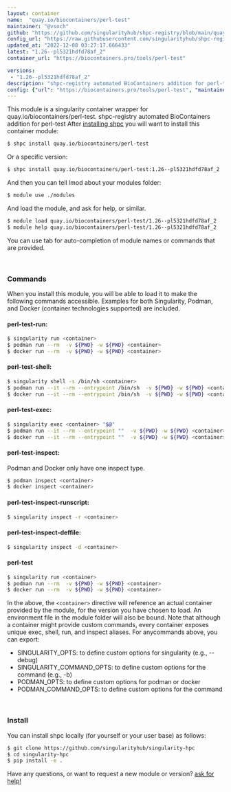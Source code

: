 ```yaml
---
layout: container
name:  "quay.io/biocontainers/perl-test"
maintainer: "@vsoch"
github: "https://github.com/singularityhub/shpc-registry/blob/main/quay.io/biocontainers/perl-test/container.yaml"
config_url: "https://raw.githubusercontent.com/singularityhub/shpc-registry/main/quay.io/biocontainers/perl-test/container.yaml"
updated_at: "2022-12-08 03:27:17.666433"
latest: "1.26--pl5321hdfd78af_2"
container_url: "https://biocontainers.pro/tools/perl-test"

versions:
 - "1.26--pl5321hdfd78af_2"
description: "shpc-registry automated BioContainers addition for perl-test"
config: {"url": "https://biocontainers.pro/tools/perl-test", "maintainer": "@vsoch", "description": "shpc-registry automated BioContainers addition for perl-test", "latest": {"1.26--pl5321hdfd78af_2": "sha256:6aa772c2841984335102270a88ef349b43fdf1347ce95d2c5ab3937afd788ae2"}, "tags": {"1.26--pl5321hdfd78af_2": "sha256:6aa772c2841984335102270a88ef349b43fdf1347ce95d2c5ab3937afd788ae2"}, "docker": "quay.io/biocontainers/perl-test"}
---
```


This module is a singularity container wrapper for quay.io/biocontainers/perl-test.
shpc-registry automated BioContainers addition for perl-test
After [installing shpc](#install) you will want to install this container module:


```bash
$ shpc install quay.io/biocontainers/perl-test
```

Or a specific version:

```bash
$ shpc install quay.io/biocontainers/perl-test:1.26--pl5321hdfd78af_2
```

And then you can tell lmod about your modules folder:

```bash
$ module use ./modules
```

And load the module, and ask for help, or similar.

```bash
$ module load quay.io/biocontainers/perl-test/1.26--pl5321hdfd78af_2
$ module help quay.io/biocontainers/perl-test/1.26--pl5321hdfd78af_2
```

You can use tab for auto-completion of module names or commands that are provided.

<br>

### Commands

When you install this module, you will be able to load it to make the following commands accessible.
Examples for both Singularity, Podman, and Docker (container technologies supported) are included.

#### perl-test-run:

```bash
$ singularity run <container>
$ podman run --rm  -v ${PWD} -w ${PWD} <container>
$ docker run --rm  -v ${PWD} -w ${PWD} <container>
```

#### perl-test-shell:

```bash
$ singularity shell -s /bin/sh <container>
$ podman run --it --rm --entrypoint /bin/sh  -v ${PWD} -w ${PWD} <container>
$ docker run --it --rm --entrypoint /bin/sh  -v ${PWD} -w ${PWD} <container>
```

#### perl-test-exec:

```bash
$ singularity exec <container> "$@"
$ podman run --it --rm --entrypoint ""  -v ${PWD} -w ${PWD} <container> "$@"
$ docker run --it --rm --entrypoint ""  -v ${PWD} -w ${PWD} <container> "$@"
```

#### perl-test-inspect:

Podman and Docker only have one inspect type.

```bash
$ podman inspect <container>
$ docker inspect <container>
```

#### perl-test-inspect-runscript:

```bash
$ singularity inspect -r <container>
```

#### perl-test-inspect-deffile:

```bash
$ singularity inspect -d <container>
```



#### perl-test

```bash
$ singularity run <container>
$ podman run --rm  -v ${PWD} -w ${PWD} <container>
$ docker run --rm  -v ${PWD} -w ${PWD} <container>
```


In the above, the `<container>` directive will reference an actual container provided
by the module, for the version you have chosen to load. An environment file in the
module folder will also be bound. Note that although a container
might provide custom commands, every container exposes unique exec, shell, run, and
inspect aliases. For anycommands above, you can export:

 - SINGULARITY_OPTS: to define custom options for singularity (e.g., --debug)
 - SINGULARITY_COMMAND_OPTS: to define custom options for the command (e.g., -b)
 - PODMAN_OPTS: to define custom options for podman or docker
 - PODMAN_COMMAND_OPTS: to define custom options for the command

<br>

### Install

You can install shpc locally (for yourself or your user base) as follows:

```bash
$ git clone https://github.com/singularityhub/singularity-hpc
$ cd singularity-hpc
$ pip install -e .
```

Have any questions, or want to request a new module or version? [ask for help!](https://github.com/singularityhub/singularity-hpc/issues)